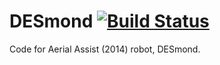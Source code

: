# DESmond [![Build Status](https://travis-ci.org/prog694/desmond.png?branch=develop)](https://travis-ci.org/prog694/desmond)

Code for Aerial Assist (2014) robot, DESmond.
